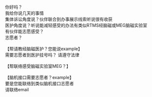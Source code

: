 <br>
<br>
<br>
<br>
你好吗？<br>
我给你说几天的事情<br>
集体诉讼角度说？伙伴联合到办事展示线索听说很有收获<br>
医护角度说？听说能减轻感受的办法有类似RTMS经脑磁或MEG脑磁实验室<br>
有伙伴能志愿感受？<br>
志愿者？<br>
<br>
【帮请教经脑磁医护？您能说example】<br>
需要志愿者到医护挂号吗？
请遵守法律<br>
<br>
【帮联络感受脑磁实验室MEG？】<br>
<br>
【脑机接口需要志愿者？example】<br>
要是您能联络到类似脑机接口志愿者<br>
请联络email<br>
<br>
<br>
<br>
<br>
<br>
<br>
<br>
<br>
<br>
<br>
<br>
<br>
<br>













